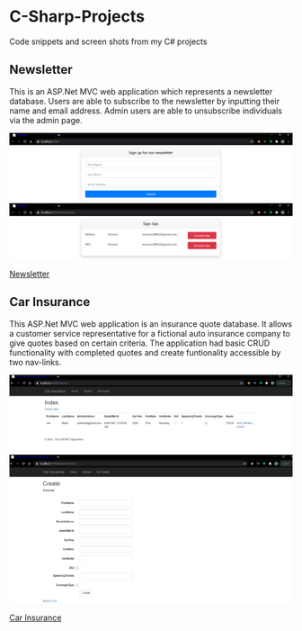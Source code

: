 # C-Sharp-Projects
Code snippets and screen shots from my C# projects

## Newsletter
This is an ASP.Net MVC web application which represents a newsletter database.  Users are able to subscribe to the newsletter by inputting their name and email address.  Admin users are able to unsubscribe individuals via the admin page.

![Newsletter sign-up](https://github.com/TB9652/C-Sharp-Projects/blob/master/SignUp.PNG)
![Newsletter sign-up](https://github.com/TB9652/C-Sharp-Projects/blob/master/Unsubscribe.PNG)

[Newsletter](https://github.com/TB9652/C-Sharp-Projects/tree/master/NewsletterAppMVC)

## Car Insurance
This ASP.Net MVC web application is an insurance quote database.  It allows a customer service representative for a fictional auto insurance company to give quotes based on certain criteria.  The application had basic CRUD functionality with completed quotes and create funtionality accessible by two nav-links.

![Car Insurance](https://github.com/TB9652/C-Sharp-Projects/blob/master/Finished_quotes.PNG)
![Car Insurance](https://github.com/TB9652/C-Sharp-Projects/blob/master/Create.PNG)

[Car Insurance](https://github.com/TB9652/C-Sharp-Projects/tree/master/CarInsurance)
